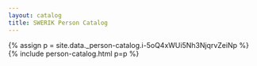 ```yaml
---
layout: catalog
title: SWERIK Person Catalog
---
```

{% assign p = site.data._person-catalog.i-5oQ4xWUi5Nh3NjqrvZeiNp %}
{% include person-catalog.html p=p %}

